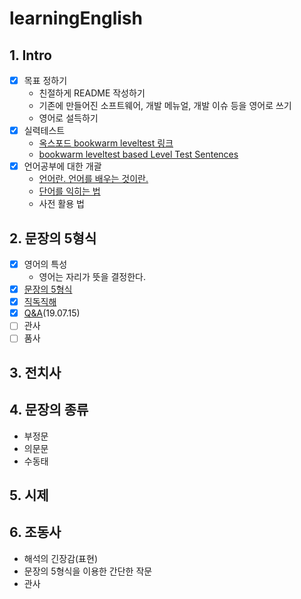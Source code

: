 # learningEnglish
## 1. Intro
- [x] 목표 정하기
  - 친절하게 README 작성하기
  - 기존에 만들어진 소프트웨어, 개발 메뉴얼, 개발 이슈 등을 영어로 쓰기
  - 영어로 설득하기
- [x] 실력테스트
  - [옥스포드 bookwarm leveltest 링크](https://elt.oup.com/student/readersleveltest/?cc=kr&selLanguage=ko)
  - [bookwarm leveltest based Level Test Sentences](docs/levelTest.md)
- [x] 언어공부에 대한 개괄
  - [언어란. 언어를 배우는 것이란.](./docs/aboutLanguage.md)
  - [단어를 익히는 법](./docs/words.md)
  - 사전 활용 법

## 2. 문장의 5형식
- [x] 영어의 특성
  - 영어는 자리가 뜻을 결정한다.
- [x] [문장의 5형식](docs/fiveStructures.md)
- [x] [직독직해](docs/HowtoRead.md)
- [x] [Q&A](docs/QnA_1.md)(19.07.15)
- [ ] 관사
- [ ] 품사
## 3. 전치사
## 4. 문장의 종류
- 부정문
- 의문문
- 수동태
## 5. 시제
## 6. 조동사
- 해석의 긴장감(표현)
- 문장의 5형식을 이용한 간단한 작문
- 관사




